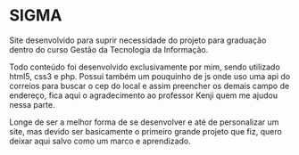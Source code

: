# SIGMA
Site desenvolvido para suprir necessidade do projeto para graduação dentro do curso Gestão da Tecnologia da Informação.

Todo conteúdo foi desenvolvido exclusivamente por mim, sendo utilizado html5, css3 e php. Possui também um pouquinho de js onde uso uma api do correios para buscar o cep do local e assim preencher os demais campo de endereço, fica aqui o agradecimento ao professor Kenji quem me ajudou nessa parte.

Longe de ser a melhor forma de se desenvolver e até de personalizar um site, mas devido ser basicamente o primeiro grande projeto que fiz, quero deixar aqui salvo como um marco e aprendizado.
